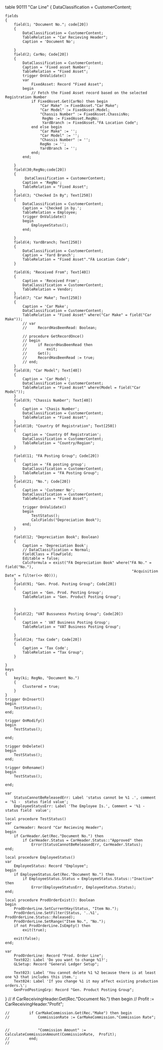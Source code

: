 table 90111 "Car Line"
{
    DataClassification = CustomerContent;

    fields
    {
        field(1; "Document No."; code[20])
        {
            DataClassification = CustomerContent;
            TableRelation = "Car Recieving Header";
            Caption = 'Document No';

        }
        field(2; CarNo; Code[20])
        {
            DataClassification = CustomerContent;
            Caption = 'Fixed asset Number';
            TableRelation = "Fixed Asset";
            trigger OnValidate()
            var
                FixedAsset: Record "Fixed Asset";
            begin
                // Fetch the Fixed Asset record based on the selected Registration Number
                if FixedAsset.Get(CarNo) then begin
                    "Car Make" := FixedAsset."Car Make";
                    "Car Model" := FixedAsset.Model;
                    "Chassis Number" := FixedAsset.ChassisNo;
                     RegNo := FixedAsset.RegNo;
                     YardBranch := FixedAsset."FA Location Code";
                end else begin
                    "Car Make" := '';
                    "Car Model" := '';
                    "Chassis Number" := '';
                    RegNo := '';
                    YardBranch := '';
                end;
            end;

        }
        field(30;RegNo;code[20])
        {
             DataClassification = CustomerContent;
            Caption = 'RegNo';
            TableRelation = "Fixed Asset";
        }
        field(3; "Checked In By"; Text[250])
        {
            DataClassification = CustomerContent;
            Caption = 'Checked in by.';
            TableRelation = Employee;
            trigger OnValidate()
            begin
                EmployeeStatus();
            end;

        }
        field(4; YardBranch; Text[250])
        {
            DataClassification = CustomerContent;
            Caption = 'Yard Branch';
            TableRelation = "Fixed Asset"."FA Location Code";
        }

        field(6; "Received From"; Text[40])
        {
            Caption = 'Received From';
            DataClassification = CustomerContent;
            TableRelation = Vendor;
        }
        field(7; "Car Make"; Text[250])
        {
            Caption = 'Car Make';
            DataClassification = CustomerContent;
            TableRelation = "Fixed Asset" where("Car Make" = field("Car Make"));
            // var
            //     RecordHasBeenRead: Boolean;

            // procedure GetRecordOnce()
            // begin
            //     if RecordHasBeenRead then
            //         exit;
            //     Get();
            //     RecordHasBeenRead := true;
            // end;
        }
        field(8; "Car Model"; Text[40])
        {
            Caption = 'Car Model';
            DataClassification = CustomerContent;
            TableRelation = "Fixed Asset" where(Model = field("Car Model"));
        }
        field(9; "Chassis Number"; Text[40])
        {
            Caption = 'Chasis Number';
            DataClassification = CustomerContent;
            TableRelation = "Fixed Asset";
        }
        field(10; "Country Of Registration"; Text[250])
        {
            Caption = 'Country Of Registration';
            DataClassification = CustomerContent;
            TableRelation = "Country/Region";
        }

        field(11; "FA Posting Group"; Code[20])
        {
            Caption = 'FA posting group';
            DataClassification = CustomerContent;
            TableRelation = "FA Posting Group";
        }
        field(21; "No."; Code[20])
        {
            Caption = 'Customer No';
            DataClassification = CustomerContent;
            TableRelation = "Fixed Asset";
            
            trigger OnValidate()
            begin
                TestStatus();
                CalcFields("Depreciation Book");
            end;
        }

        field(12; "Depreciation Book"; Boolean)
        {
            Caption = 'Depreciation Book';
            // DataClassification = Normal;
            FieldClass = FlowField;
            Editable = false;
            CalcFormula = exist("FA Depreciation Book" where("FA No." = field("No."),
                                                              "Acquisition Date" = filter(<> 0D)));
        }
        field(91; "Gen. Prod. Posting Group"; Code[20])
        {
            Caption = 'Gen. Prod. Posting Group';
            TableRelation = "Gen. Product Posting Group";

  
        }
        field(22; "VAT Bussuness Posting Group"; Code[20])
        {
            Caption = ' VAT Business Posting Group';
            TableRelation = "VAT Business Posting Group";

        }
        field(24; "Tax Code"; Code[20])
        {
            Caption = 'Tax Code';
            TableRelation = "Tax Group";
        }

    }
    keys
    {
        key(ki; RegNo, "Document No.")
        {
            Clustered = true;
        }
    }
    trigger OnInsert()
    begin
        TestStatus();
    end;

    trigger OnModify()
    begin
        TestStatus();

    end;

    trigger OnDelete()
    begin
        TestStatus();
    end;

    trigger OnRename()
    begin
        TestStatus();

    end;

    var
        StatusCannotBeReleasedErr: Label 'status cannot be %1 .', comment = '%1 -  status field value';
        EmployeeStatusErr: Label 'The Employee Is.', Comment = '%1 - status field  value';

    local procedure TestStatus()
    var
        CarHeader: Record "Car Recieving Header";
    begin
        if CarHeader.Get(Rec."Document No.") then
            if CarHeader.Status = CarHeader.Status::"Approved" then
                Error(StatusCannotBeReleasedErr, CarHeader.Status);
    end;

    local procedure EmployeeStatus()
    var
        EmployeeStatus: Record "Employee";
    begin
        if EmployeeStatus.Get(Rec."Document No.") then
            if EmployeeStatus.Status = EmployeeStatus.Status::"Inactive" then
                Error(EmployeeStatusErr, EmployeeStatus.Status);
    end;

    local procedure ProdOrderExist(): Boolean
    begin
        ProdOrderLine.SetCurrentKey(Status, "Item No.");
        ProdOrderLine.SetFilter(Status, '..%1', ProdOrderLine.Status::Released);
        ProdOrderLine.SetRange("Item No.", "No.");
        if not ProdOrderLine.IsEmpty() then
            exit(true);

        exit(false);
    end;

    var
        ProdOrderLine: Record "Prod. Order Line";
        Text022: Label 'Do you want to change %1?';
        GLSetup: Record "General Ledger Setup";

        Text023: Label 'You cannot delete %1 %2 because there is at least one %3 that includes this item.';
        Text024: Label 'If you change %1 it may affect existing production orders.\';
        GenProdPostingGrp: Record "Gen. Product Posting Group";
}
   //     if CarReceivingHeader.Get(Rec."Document No.") then begin
    //          Profit := CarReceivingHeader."Profit";


    //         if CarMakeCommission.Get(Rec."Make") then begin
    //             CommissionRate := CarMakeCommission."Commission Rate";


    //             "Commission Amount" := CalculateCommissionAmount(CommissionRate,  Profit);
    //         end;
    // 